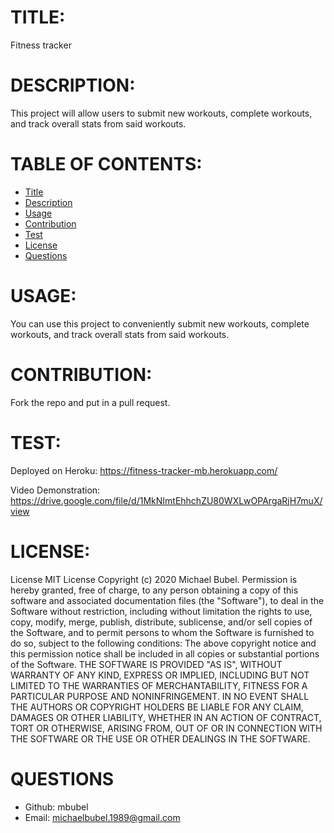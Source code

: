 # TITLE:
Fitness tracker

# DESCRIPTION:
This project will allow users to submit new workouts, complete workouts, and track overall stats from said workouts.

# TABLE OF CONTENTS:
* [Title](#TITLE)
* [Description](#DESCRIPTION)
* [Usage](#USAGE)
* [Contribution](#CONTRIBUTION)
* [Test](#TEST)
* [License](#LICENSE)
* [Questions](#QUESTIONS)

# USAGE:
You can use this project to conveniently submit new workouts, complete workouts, and track overall stats from said workouts.

 # CONTRIBUTION:
Fork the repo and put in a pull request.

# TEST:
Deployed on Heroku: https://fitness-tracker-mb.herokuapp.com/

Video Demonstration: https://drive.google.com/file/d/1MkNImtEhhchZU80WXLwOPArgaRjH7muX/view


# LICENSE:

License MIT License Copyright (c) 2020 Michael Bubel. Permission is hereby granted, free of charge, to any person obtaining a copy of this software and associated documentation files (the "Software"), to deal in the Software without restriction, including without limitation the rights to use, copy, modify, merge, publish, distribute, sublicense, and/or sell copies of the Software, and to permit persons to whom the Software is furnished to do so, subject to the following conditions: The above copyright notice and this permission notice shall be included in all copies or substantial portions of the Software. THE SOFTWARE IS PROVIDED "AS IS", WITHOUT WARRANTY OF ANY KIND, EXPRESS OR IMPLIED, INCLUDING BUT NOT LIMITED TO THE WARRANTIES OF MERCHANTABILITY, FITNESS FOR A PARTICULAR PURPOSE AND NONINFRINGEMENT. IN NO EVENT SHALL THE AUTHORS OR COPYRIGHT HOLDERS BE LIABLE FOR ANY CLAIM, DAMAGES OR OTHER LIABILITY, WHETHER IN AN ACTION OF CONTRACT, TORT OR OTHERWISE, ARISING FROM, OUT OF OR IN CONNECTION WITH THE SOFTWARE OR THE USE OR OTHER DEALINGS IN THE SOFTWARE.
  
# QUESTIONS
* Github: mbubel
* Email: michaelbubel.1989@gmail.com
  
  
  
